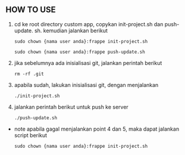 HOW TO USE
----------------------

1. cd ke root directory custom app, copykan init-project.sh dan push-update.
sh. kemudian jalankan berikut

    `sudo chown {nama user anda}:frappe init-project.sh`
   
    `sudo chown {nama user anda}:frappe push-update.sh`

3. jika sebelumnya ada inisialisasi git, jalankan perintah berikut

    `rm -rf .git`

4. apabila sudah, lakukan inisialisasi git, dengan menjalankan

    `./init-project.sh`

5. jalankan perintah berikut untuk push ke server

    `./push-update.sh`

* note
  apabila gagal menjalankan point 4 dan 5, maka dapat jalankan script berikut

    `sudo chown {nama user anda}:frappe init-project.sh`
